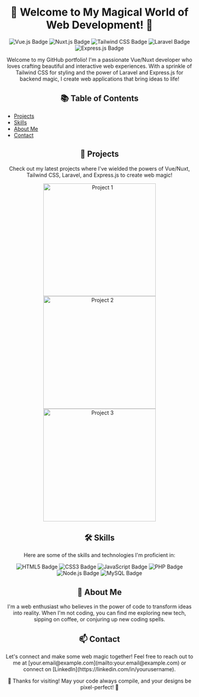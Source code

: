 <!-- Title and Header -->
<h1 align="center">🚀 Welcome to My Magical World of Web Development! 🌈</h1>

<!-- Badges -->
<p align="center">
  <img src="https://img.shields.io/badge/Vue.js-%2342b983.svg?&style=for-the-badge&logo=vue.js&logoColor=white" alt="Vue.js Badge">
  <img src="https://img.shields.io/badge/Nuxt.js-%2F009688.svg?&style=for-the-badge&logo=nuxt.js&logoColor=white" alt="Nuxt.js Badge">
  <img src="https://img.shields.io/badge/Tailwind%20CSS-%2338B2AC.svg?&style=for-the-badge&logo=tailwind-css&logoColor=white" alt="Tailwind CSS Badge">
  <img src="https://img.shields.io/badge/Laravel-%23FF2D20.svg?&style=for-the-badge&logo=laravel&logoColor=white" alt="Laravel Badge">
  <img src="https://img.shields.io/badge/Express.js-%23404d59.svg?&style=for-the-badge&logo=express&logoColor=white" alt="Express.js Badge">
</p>

<!-- Project Description -->
<p align="center">
  Welcome to my GitHub portfolio! I'm a passionate Vue/Nuxt developer who loves crafting beautiful and interactive web experiences. With a sprinkle of Tailwind CSS for styling and the power of Laravel and Express.js for backend magic, I create web applications that bring ideas to life!
</p>

<!-- Table of Contents -->
<h2 align="center">📚 Table of Contents</h2>

- [Projects](#-projects)
- [Skills](#-skills)
- [About Me](#-about-me)
- [Contact](#-contact)

<!-- Projects Section -->
<h2 align="center">🚀 Projects</h2>

<p align="center">
  Check out my latest projects where I've wielded the powers of Vue/Nuxt, Tailwind CSS, Laravel, and Express.js to create web magic!
</p>

<!-- Project Cards -->
<p align="center">
  <a href="https://github.com/yourusername/project1" target="_blank">
    <img src="project1-screenshot.jpg" alt="Project 1" width="300">
  </a>
  <a href="https://github.com/yourusername/project2" target="_blank">
    <img src="project2-screenshot.jpg" alt="Project 2" width="300">
  </a>
  <a href="https://github.com/yourusername/project3" target="_blank">
    <img src="project3-screenshot.jpg" alt="Project 3" width="300">
  </a>
</p>

<!-- Skills Section -->
<h2 align="center">🛠️ Skills</h2>

<p align="center">
  Here are some of the skills and technologies I'm proficient in:
</p>

<!-- Skills Badges -->
<p align="center">
  <img src="https://img.shields.io/badge/HTML5-%23E34F26.svg?&style=for-the-badge&logo=html5&logoColor=white" alt="HTML5 Badge">
  <img src="https://img.shields.io/badge/CSS3-%231572B6.svg?&style=for-the-badge&logo=css3&logoColor=white" alt="CSS3 Badge">
  <img src="https://img.shields.io/badge/JavaScript-%23F7DF1E.svg?&style=for-the-badge&logo=javascript&logoColor=black" alt="JavaScript Badge">
  <img src="https://img.shields.io/badge/PHP-%23777BB4.svg?&style=for-the-badge&logo=php&logoColor=white" alt="PHP Badge">
  <img src="https://img.shields.io/badge/Node.js-%23339933.svg?&style=for-the-badge&logo=node.js&logoColor=white" alt="Node.js Badge">
  <img src="https://img.shields.io/badge/MySQL-%234479A1.svg?&style=for-the-badge&logo=mysql&logoColor=white" alt="MySQL Badge">
</p>

<!-- About Me Section -->
<h2 align="center">🙋 About Me</h2>

<p align="center">
  I'm a web enthusiast who believes in the power of code to transform ideas into reality. When I'm not coding, you can find me exploring new tech, sipping on coffee, or conjuring up new coding spells.
</p>

<!-- Contact Section -->
<h2 align="center">📫 Contact</h2>

<p align="center">
  Let's connect and make some web magic together! Feel free to reach out to me at [your.email@example.com](mailto:your.email@example.com) or connect on [LinkedIn](https://linkedin.com/in/yourusername).
</p>

<!-- Footer -->
<p align="center">
  🌟 Thanks for visiting! May your code always compile, and your designs be pixel-perfect! 🌟
</p>

